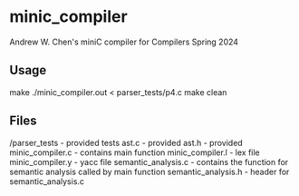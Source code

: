 # minic_compiler
Andrew W. Chen's miniC compiler for Compilers Spring 2024 

## Usage
make
./minic_compiler.out < parser_tests/p4.c
make clean

## Files
/parser_tests - provided tests
ast.c - provided
ast.h - provided
minic_compiler.c - contains main function
minic_compiler.l - lex file
minic_compiler.y - yacc file
semantic_analysis.c - contains the function for semantic analysis called by main function
semantic_analysis.h - header for semantic_analysis.c
